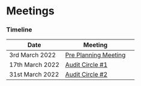 # Meetings

### Timeline

| Date            | Meeting                                                                                                                     |   |
| --------------- | --------------------------------------------------------------------------------------------------------------------------- | - |
| 3rd March 2022  | [Pre Planning Meeting](https://quality-assurance-dao.gitbook.io/audit-circle/project/meetings/pre-planning)                 |   |
| 17th March 2022 | [Audit Circle #1](https://quality-assurance-dao.gitbook.io/audit-circle/project/meetings/audit-circle-meeting-1)            |   |
| 31st March 2022 | [Audit Circle #2](https://quality-assurance-dao.gitbook.io/audit-circle/project-management/meetings/audit-circle-meeting-2) |   |

###
